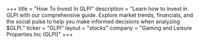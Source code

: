 +++
title = "How To Invest In GLPI"
description = "Learn how to invest in GLPI with our comprehensive guide. Explore market trends, financials, and the social pulse to help you make informed decisions when analyzing $GLPI."
ticker = "GLPI"
layout = "stocks"
company = "Gaming and Leisure Properties Inc (GLPI)"
+++

